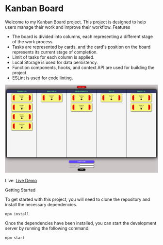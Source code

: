 # Kanban Board

Welcome to my Kanban Board project. This project is designed to help users manage their work and improve their workflow.
Features

- The board is divided into columns, each representing a different stage of the work process.
- Tasks are represented by cards, and the card's position on the board represents its current stage of completion.
- Limit of tasks for each column is applied.
- Local Storage is used for data persistency.
- Function components, hooks, and context API are used for building the project.
- ESLint is used for code linting.

![](./screenshots/1.png)


Live: [Live Demo](https://magnificent-sorbet-3b9e63.netlify.app)



Getting Started

To get started with this project, you will need to clone the repository and install the necessary dependencies.

    npm install

Once the dependencies have been installed, you can start the development server by running the following command:

    npm start

